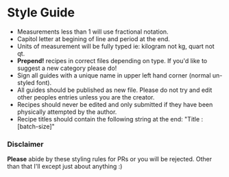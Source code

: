 # Style Guide
 * Measurements less than 1 will use fractional notation.
 * Capitol letter at begining of line and period at the end.
 * Units of measurement will be fully typed ie: kilogram not kg, quart not qt.
 * **Prepend!** recipes in correct files depending on type. If you'd like to suggest a new category please do!
 * Sign all guides with a unique name in upper left hand corner (normal un-styled font).
 * All guides should be published as new file. Please do not try and edit other peoples entries unless you are the creator.
 * Recipes should never be edited and only submitted if they have been physically attempted by the author.
 * Recipe titles should contain the following string at the end: "Title : [batch-size]"

### Disclaimer
**Please** abide by these styling rules for PRs or you will be
rejected. Other than that I'll except just about anything :)